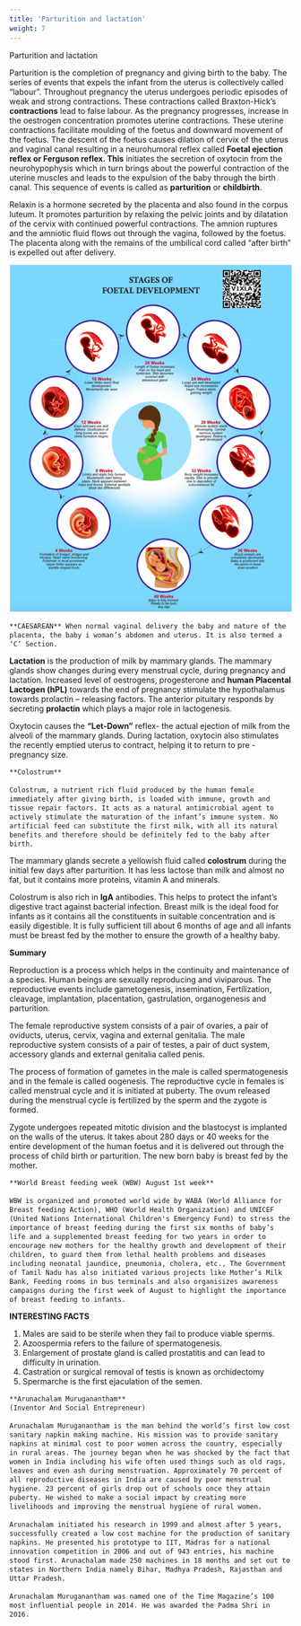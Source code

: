 ```yaml
---
title: 'Parturition and lactation'
weight: 7
---
```


Parturition and lactation

Parturition is the completion of pregnancy and giving birth to the baby. The series of events that expels the infant from the uterus is collectively called “labour”. Throughout pregnancy the uterus undergoes periodic episodes of weak and strong contractions. These contractions called Braxton-Hick’s **contractions** lead to false labour. As the pregnancy progresses, increase in the oestrogen concentration promotes uterine contractions. These uterine contractions facilitate moulding of the foetus and downward movement of the foetus. The descent of the foetus causes dilation of cervix of the uterus and vaginal canal resulting in a neurohumoral reflex called **Foetal ejection reflex or Ferguson reflex. This** initiates the secretion of oxytocin from the neurohypophysis which in turn brings about the powerful contraction of the uterine muscles and leads to the expulsion of the baby through the birth canal. This sequence of events is called as **parturition** or **childbirth**.

Relaxin is a hormone secreted by the placenta and also found in the corpus luteum. It promotes parturition by relaxing the pelvic joints and by dilatation of the cervix with continued powerful contractions. The amnion ruptures and the amniotic fluid flows out through the vagina, followed by the foetus. The placenta along with the remains of the umbilical cord called “after birth” is expelled out after delivery.


![Stages Of Foetal Development](2.17.png "")

```
**CAESAREAN** When normal vaginal delivery the baby and nature of the placenta, the baby i woman’s abdomen and uterus. It is also termed a ‘C’ Section.  
```

**Lactation** is the production of milk by mammary glands. The mammary glands show changes during every menstrual cycle, during pregnancy and lactation. Increased level of oestrogens, progesterone and **human Placental Lactogen (hPL)** towards the end of pregnancy stimulate the hypothalamus towards prolactin – releasing factors. The anterior pituitary responds by secreting **prolactin** which plays a major role in lactogenesis.

Oxytocin causes the **“Let-Down”** reflex- the actual ejection of milk from the alveoli of the mammary glands. During lactation, oxytocin also stimulates the recently emptied uterus to contract, helping it to return to pre - pregnancy size.

```
**Colostrum**

Colostrum, a nutrient rich fluid produced by the human female immediately after giving birth, is loaded with immune, growth and tissue repair factors. It acts as a natural antimicrobial agent to actively stimulate the maturation of the infant’s immune system. No artificial feed can substitute the first milk, with all its natural benefits and therefore should be definitely fed to the baby after birth.
```

The mammary glands secrete a yellowish fluid called **colostrum** during the initial few days after parturition. It has less lactose than milk and almost no fat, but it contains more proteins, vitamin A and minerals.

Colostrum is also rich in **IgA** antibodies. This helps to protect the infant’s digestive tract against bacterial infection. Breast milk is the ideal food for infants as it contains all the constituents in suitable concentration and is easily digestible. It is fully sufficient till about 6 months of age and all infants must be breast fed by the mother to ensure the growth of a healthy baby.

**Summary** 

Reproduction is a process which helps in the continuity and maintenance of a species. Human beings are sexually reproducing and viviparous. The reproductive events include gametogenesis, insemination, Fertilization, cleavage, implantation, placentation, gastrulation, organogenesis and parturition.

The female reproductive system consists of a pair of ovaries, a pair of oviducts, uterus, cervix, vagina and external genitalia. The male reproductive system consists of a pair of testes, a pair of duct system, accessory glands and external genitalia called penis.

The process of formation of gametes in the male is called spermatogenesis and in the female is called oogenesis. The reproductive cycle in females is called menstrual cycle and it is initiated at puberty. The ovum released during the menstrual cycle is fertilized by the sperm and the zygote is formed.

Zygote undergoes repeated mitotic division
and the blastocyst is implanted on the walls of
the uterus. It takes about 280 days or 40 weeks
for the entire development of the human foetus
and it is delivered out through the process of
child birth or parturition. The new born baby is
breast fed by the mother.


```
**World Breast feeding week (WBW) August 1st week**

WBW is organized and promoted world wide by WABA (World Alliance for Breast feeding Action), WHO (World Health Organization) and UNICEF (United Nations International Children's Emergency Fund) to stress the importance of breast feeding during the first six months of baby’s life and a supplemented breast feeding for two years in order to encourage new mothers for the healthy growth and development of their children, to guard them from lethal health problems and diseases including neonatal jaundice, pneumonia, cholera, etc., The Government of Tamil Nadu has also initiated various projects like Mother’s Milk Bank, Feeding rooms in bus terminals and also organisizes awareness campaigns during the first week of August to highlight the importance of breast feeding to infants.
```

**INTERESTING FACTS**

1. Males are said to be sterile when they fail to produce viable sperms.
2. Azoospermia refers to the failure of spermatogenesis.
3. Enlargement of prostate gland is called prostatitis and can lead to difficulty in urination.
4. Castration or surgical removal of testis is known as orchidectomy
5. Spermarche is the first ejaculation of the semen.

```
**Arunachalam Muruganantham**
(Inventor And Social Entrepreneur)

Arunachalam Muruganantham is the man behind the world’s first low cost sanitary napkin making machine. His mission was to provide sanitary napkins at minimal cost to poor women across the country, especially in rural areas. The journey began when he was shocked by the fact that women in India including his wife often used things such as old rags, leaves and even ash during menstruation. Approximately 70 percent of all reproductive diseases in India are caused by poor menstrual hygiene. 23 percent of girls drop out of schools once they attain puberty. He wished to make a social impact by creating more livelihoods and improving the menstrual hygiene of rural women. 

Arunachalam initiated his research in 1999 and almost after 5 years, successfully created a low cost machine for the production of sanitary napkins. He presented his prototype to IIT, Madras for a national innovation competition in 2006 and out of 943 entries, his machine stood first. Arunachalam made 250 machines in 18 months and set out to states in Northern India namely Bihar, Madhya Pradesh, Rajasthan and Uttar Pradesh. 

Arunachalam Muruganantham was named one of the Time Magazine’s 100 most influential people in 2014. He was awarded the Padma Shri in 2016.
```
